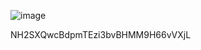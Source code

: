 ![image](https://github.com/re-na-ta/overthewire_bandit/assets/83365217/42a1346b-b525-4455-90ed-6fea6e54e087)

NH2SXQwcBdpmTEzi3bvBHMM9H66vVXjL
